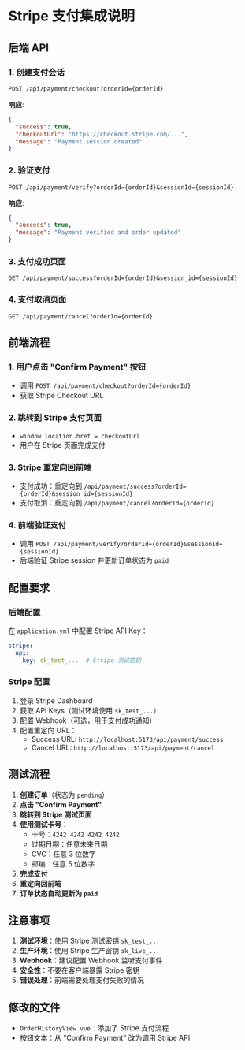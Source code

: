# Stripe 支付集成说明

## 后端 API

### 1. 创建支付会话
```
POST /api/payment/checkout?orderId={orderId}
```

**响应**:
```json
{
  "success": true,
  "checkoutUrl": "https://checkout.stripe.com/...",
  "message": "Payment session created"
}
```

### 2. 验证支付
```
POST /api/payment/verify?orderId={orderId}&sessionId={sessionId}
```

**响应**:
```json
{
  "success": true,
  "message": "Payment verified and order updated"
}
```

### 3. 支付成功页面
```
GET /api/payment/success?orderId={orderId}&session_id={sessionId}
```

### 4. 支付取消页面
```
GET /api/payment/cancel?orderId={orderId}
```

## 前端流程

### 1. 用户点击 "Confirm Payment" 按钮
- 调用 `POST /api/payment/checkout?orderId={orderId}`
- 获取 Stripe Checkout URL

### 2. 跳转到 Stripe 支付页面
- `window.location.href = checkoutUrl`
- 用户在 Stripe 页面完成支付

### 3. Stripe 重定向回前端
- 支付成功：重定向到 `/api/payment/success?orderId={orderId}&session_id={sessionId}`
- 支付取消：重定向到 `/api/payment/cancel?orderId={orderId}`

### 4. 前端验证支付
- 调用 `POST /api/payment/verify?orderId={orderId}&sessionId={sessionId}`
- 后端验证 Stripe session 并更新订单状态为 `paid`

## 配置要求

### 后端配置
在 `application.yml` 中配置 Stripe API Key：
```yaml
stripe:
  api:
    key: sk_test_...  # Stripe 测试密钥
```

### Stripe 配置
1. 登录 Stripe Dashboard
2. 获取 API Keys（测试环境使用 `sk_test_...`）
3. 配置 Webhook（可选，用于支付成功通知）
4. 配置重定向 URL：
   - Success URL: `http://localhost:5173/api/payment/success`
   - Cancel URL: `http://localhost:5173/api/payment/cancel`

## 测试流程

1. **创建订单**（状态为 `pending`）
2. **点击 "Confirm Payment"**
3. **跳转到 Stripe 测试页面**
4. **使用测试卡号**：
   - 卡号：`4242 4242 4242 4242`
   - 过期日期：任意未来日期
   - CVC：任意 3 位数字
   - 邮编：任意 5 位数字
5. **完成支付**
6. **重定向回前端**
7. **订单状态自动更新为 `paid`**

## 注意事项

1. **测试环境**：使用 Stripe 测试密钥 `sk_test_...`
2. **生产环境**：使用 Stripe 生产密钥 `sk_live_...`
3. **Webhook**：建议配置 Webhook 监听支付事件
4. **安全性**：不要在客户端暴露 Stripe 密钥
5. **错误处理**：前端需要处理支付失败的情况

## 修改的文件

- `OrderHistoryView.vue`：添加了 Stripe 支付流程
- 按钮文本：从 "Confirm Payment" 改为调用 Stripe API


